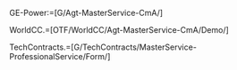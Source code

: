 GE-Power:=[G/Agt-MasterService-CmA/]

WorldCC.=[OTF/WorldCC/Agt-MasterService-CmA/Demo/]

TechContracts.=[G/TechContracts/MasterService-ProfessionalService/Form/]
